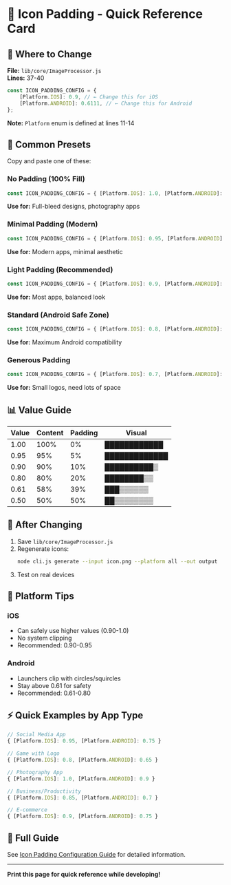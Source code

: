 # 🎨 Icon Padding - Quick Reference Card

## 📍 Where to Change

**File:** `lib/core/ImageProcessor.js`  
**Lines:** 37-40

```javascript
const ICON_PADDING_CONFIG = {
	[Platform.IOS]: 0.9, // ← Change this for iOS
	[Platform.ANDROID]: 0.6111, // ← Change this for Android
};
```

**Note:** `Platform` enum is defined at lines 11-14

## 🎯 Common Presets

Copy and paste one of these:

### No Padding (100% Fill)

```javascript
const ICON_PADDING_CONFIG = { [Platform.IOS]: 1.0, [Platform.ANDROID]: 1.0 };
```

**Use for:** Full-bleed designs, photography apps

### Minimal Padding (Modern)

```javascript
const ICON_PADDING_CONFIG = { [Platform.IOS]: 0.95, [Platform.ANDROID]: 0.9 };
```

**Use for:** Modern apps, minimal aesthetic

### Light Padding (Recommended)

```javascript
const ICON_PADDING_CONFIG = { [Platform.IOS]: 0.9, [Platform.ANDROID]: 0.8 };
```

**Use for:** Most apps, balanced look

### Standard (Android Safe Zone)

```javascript
const ICON_PADDING_CONFIG = { [Platform.IOS]: 0.8, [Platform.ANDROID]: 0.6111 };
```

**Use for:** Maximum Android compatibility

### Generous Padding

```javascript
const ICON_PADDING_CONFIG = { [Platform.IOS]: 0.7, [Platform.ANDROID]: 0.5 };
```

**Use for:** Small logos, need lots of space

## 📊 Value Guide

| Value | Content | Padding | Visual        |
| ----- | ------- | ------- | ------------- |
| 1.00  | 100%    | 0%      | ████████████  |
| 0.95  | 95%     | 5%      | █████████████ |
| 0.90  | 90%     | 10%     | ██████████▒   |
| 0.80  | 80%     | 20%     | ████████▒▒    |
| 0.61  | 58%     | 39%     | ███▒▒▒▒▒▒     |
| 0.50  | 50%     | 50%     | ██▒▒▒▒▒▒▒▒    |

## 🚀 After Changing

1. Save `lib/core/ImageProcessor.js`
2. Regenerate icons:
   ```bash
   node cli.js generate --input icon.png --platform all --out output
   ```
3. Test on real devices

## 📱 Platform Tips

### iOS

- Can safely use higher values (0.90-1.0)
- No system clipping
- Recommended: 0.90-0.95

### Android

- Launchers clip with circles/squircles
- Stay above 0.61 for safety
- Recommended: 0.61-0.80

## ⚡ Quick Examples by App Type

```javascript
// Social Media App
{ [Platform.IOS]: 0.95, [Platform.ANDROID]: 0.75 }

// Game with Logo
{ [Platform.IOS]: 0.8, [Platform.ANDROID]: 0.65 }

// Photography App
{ [Platform.IOS]: 1.0, [Platform.ANDROID]: 0.9 }

// Business/Productivity
{ [Platform.IOS]: 0.85, [Platform.ANDROID]: 0.7 }

// E-commerce
{ [Platform.IOS]: 0.9, [Platform.ANDROID]: 0.75 }
```

## 📖 Full Guide

See [Icon Padding Configuration Guide](./guides/ICON_PADDING_CONFIG.md) for detailed information.

---

**Print this page for quick reference while developing!**
